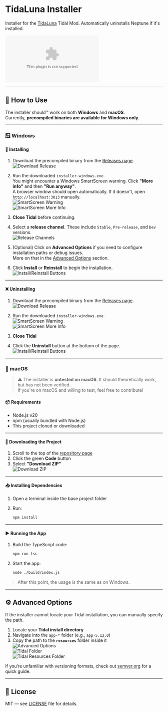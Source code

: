 # TidaLuna Installer

Installer for the [TidaLuna](https://github.com/Inrixia/TidaLuna) Tidal Mod. Automatically uninstalls Neptune if it's installed.

![GitHub Downloads (specific asset, all releases)](https://img.shields.io/github/downloads/jxnxsdev/TidaLuna-Installer/installer-windows.exe)

---

## 🚀 How to Use

The installer should™ work on both **Windows** and **macOS**.  
Currently, **precompiled binaries are available for Windows only**.

---

### 🪟 Windows

#### 🔧 Installing

1. Download the precompiled binary from the [Releases page](https://github.com/jxnxsdev/TidaLuna-Installer/releases).  
   ![Download Release](images/github_compiled_download.png)

2. Run the downloaded `installer-windows.exe`.  
   You might encounter a Windows SmartScreen warning. Click **"More info"** and then **"Run anyway"**.  
   A browser window should open automatically. If it doesn't, open `http://localhost:3013` manually.  
   ![SmartScreen Warning](images/smartscreen.png)  
   ![SmartScreen More Info](images/smartscreen_more.png)

3. **Close Tidal** before continuing.

4. Select a **release channel**. These include `Stable`, `Pre-release`, and `Dev` versions.  
   ![Release Channels](images/releases.png)

5. (Optional) Click on **Advanced Options** if you need to configure installation paths or debug issues.  
   More on that in the [Advanced Options](#advanced-options) section.

6. Click **Install** or **Reinstall** to begin the installation.  
   ![Install/Reinstall Buttons](images/buttons.png)

---

#### ❌ Uninstalling

1. Download the precompiled binary from the [Releases page](https://github.com/jxnxsdev/TidaLuna-Installer/releases).  
   ![Download Release](images/github_compiled_download.png)

2. Run the downloaded `installer-windows.exe`.  
   ![SmartScreen Warning](images/smartscreen.png)  
   ![SmartScreen More Info](images/smartscreen_more.png)

3. **Close Tidal**

4. Click the **Uninstall** button at the bottom of the page.  
   ![Install/Reinstall Buttons](images/buttons.png)

---

### 🍏 macOS

> ⚠️ The installer is **untested on macOS**. It should theoretically work, but has not been verified.  
> If you're on macOS and willing to test, feel free to contribute!

#### 📦 Requirements

- Node.js v20
- npm (usually bundled with Node.js)
- This project cloned or downloaded

---

#### 📁 Downloading the Project

1. Scroll to the top of the [repository page](https://github.com/jxnxsdev/TidaLuna-Installer)
2. Click the green **Code** button
3. Select **"Download ZIP"**  
   ![Download ZIP](images/github_download.png)

---

#### 📥 Installing Dependencies

1. Open a terminal inside the base project folder
2. Run:

   ```bash
   npm install
   ```

---

#### ▶️ Running the App

1. Build the TypeScript code:

   ```bash
   npm run tsc
   ```

2. Start the app:

   ```bash
   node ./build/index.js
   ```

> After this point, the usage is the same as on Windows.

---

## ⚙️ Advanced Options

If the installer cannot locate your Tidal installation, you can manually specify the path.

1. Locate your **Tidal install directory**
2. Navigate into the `app-*` folder (e.g., `app-5.12.0`)
3. Copy the path to the **`resources`** folder inside it  
   ![Advanced Options](images/advanced_options.png)  
   ![Tidal Folder](images/tidal_folder.png)  
   ![Tidal Resources Folder](images/tidal_resources.png)

If you’re unfamiliar with versioning formats, check out [semver.org](https://semver.org/) for a quick guide.

---

## 📎 License

MIT — see [LICENSE](./LICENSE) file for details.
